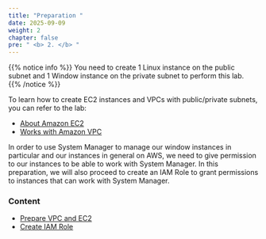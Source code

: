 ```yaml
---
title: "Preparation "
date: 2025-09-09
weight: 2
chapter: false
pre: " <b> 2. </b> "
---
```


{{% notice info %}}
You need to create 1 Linux instance on the public subnet and 1 Window instance on the private subnet to perform this lab.
{{% /notice %}}

To learn how to create EC2 instances and VPCs with public/private subnets, you can refer to the lab:

- [About Amazon EC2](https://000004.awsstudygroup.com/en/)
- [Works with Amazon VPC](https://000003.awsstudygroup.com/en/)

In order to use System Manager to manage our window instances in particular and our instances in general on AWS, we need to give permission to our instances to be able to work with System Manager. In this preparation, we will also proceed to create an IAM Role to grant permissions to instances that can work with System Manager.

### Content

- [Prepare VPC and EC2](2.1-createec2/)
- [Create IAM Role](2.2-createiamrole/)
